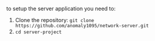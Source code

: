 to setup the server application you need to:
1. Clone the repository: `git clone https://github.com/anomaly1095/network-server.git`
2. `cd server-project`